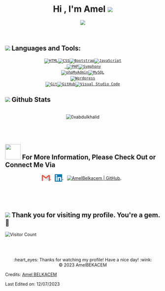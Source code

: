 
<h1 align="center"><b>Hi , I'm Amel </b><img src="https://media.giphy.com/media/hvRJCLFzcasrR4ia7z/giphy.gif" width="35"></h1>
<!--  -->
<p align="center">
  <a href="https://github.com/DenverCoder1/readme-typing-svg"><img src="https://readme-typing-svg.herokuapp.com?font=Time+New+Roman&color=cyan&size=25&center=true&vCenter=true&width=600&height=100&lines=I'm+Developer+Web..&hearts;++;Self-taught+Back-End+Developer,;Active+Learner/Researcher,;Love+to+learn+new+stuffs..<3"></a>
</p>


<br>


 ## <img src = "https://media2.giphy.com/media/QssGEmpkyEOhBCb7e1/giphy.gif?cid=ecf05e47a0n3gi1bfqntqmob8g9aid1oyj2wr3ds3mg700bl&rid=giphy.gif" width = 32px> Languages and Tools:
 <div align="center">
 <code><a href="https://www.w3.org/html/" target="_blank"><img alt="HTML" src="https://img.shields.io/badge/HTML5-%23E34F26.svg?logo=html5&logoColor=white"></a></code><code><a href="https://www.w3schools.com/css/" target="_blank"><img alt="CSS" src="https://img.shields.io/badge/CSS3-%231572B6.svg?logo=css3&logoColor=white"></a></code><code><a href="https://getbootstrap.com" target="_blank"><img alt="Bootstrap" src="https://img.shields.io/badge/Bootstrap-%23563D7C.svg?logo=bootstrap&logoColor=white"/></a></code><code><a href="https://developer.mozilla.org/en-US/docs/Web/JavaScript" target="_blank"><img alt="JavaScript" src="https://img.shields.io/badge/JavaScript-%23F7DF1E.svg?logo=javascript&logoColor=black"></a></code><br><code><a href="https://www.php.net/" target="_blank"> <img alt="PHP" src="https://img.shields.io/badge/PHP-%23777BB4.svg?logo=php&logoColor=white"></a></code><code><a href="https://symfony.com/" target="_blank"><img alt="Symphony" src="https://img.shields.io/badge/-Symphony-000000?logo=symfony&logoColor=white"/></a></code><br><code><a href="https://getbootstrap.com" target="_blank"><img alt="phpMyAdmin" src="https://img.shields.io/badge/-PhpMyAdmin-6C78AF?logo=phpmyadmin&logoColor=white"/></a></code><code><a href="https://www.mysql.com/" target="_blank"><img alt="MySQL" src="https://img.shields.io/badge/MySQL-%2300f.svg?logo=mysql&logoColor=white"></a></code><br><code><a href="https://getbootstrap.com" target="_blank"><img alt="Wordpress" src="https://img.shields.io/badge/-Wordpress-21759B?logo=wordpress&logoColor=white"/></a></code><br><code><a href="https://git-scm.com/" target="_blank"><img alt="Git" src="https://img.shields.io/badge/Git-%23F05033.svg?logo=git&logoColor=white"/></a></code><code><a href="https://github.com/" target="_blank"><img alt="GitHub" src="https://img.shields.io/badge/GitHub-%23121011.svg?logo=github&logoColor=white"/></a></code><code><a href="https://code.visualstudio.com/" target="_blank"><img alt="Visual Studio Code" src="https://img.shields.io/badge/Visual%20Studio%20Code-0078d7.svg?logo=visual-studio-code&logoColor=white"></a></code></div></p>


## <img src="https://media.giphy.com/media/iY8CRBdQXODJSCERIr/giphy.gif" width="35"><b> Github Stats </b>
<br>

<div align="center">

  <img src="https://github-readme-stats.vercel.app/api/top-langs?username=AmelBELKACEM&show_icons=true&locale=en&layout=compact&line_height=20&title_color=7A7ADB&icon_color=2234AE&text_color=D3D3D3&bg_color=0,000000,130F40" width="375"  alt="0xabdulkhalid"/>

</a>
</div>

<br>
<br>


<br>

## <img src='https://raw.githubusercontent.com/ShahriarShafin/ShahriarShafin/main/Assets/handshake.gif' width="50px" height="50px"> For More Information, Please Check Out or Connect Me Via

<p align="center">
  <a href="mailto://amel.belkacem.pro@gmail.com" >
    <img align="center" alt="AmelBelkacem | Gmail" width="26px" src="https://github.com/SatYu26/SatYu26/blob/master/Assets/Gmail.svg" />
  </a> &nbsp;&nbsp;
  
  <a href="https://www.linkedin.com/in/amel-belkacem" target="_blank">
    <img align="center" alt="AmelBelkacem | Linkedin" width="24px" src="https://github.com/SatYu26/SatYu26/blob/master/Assets/Linkedin.svg" />
  </a> &nbsp;&nbsp;
  
  <a href="https://github.com/AmelBELKACEM" target="_blank">
    <img align="center" alt="AmelBelkacem | GitHub" width="26px" src="https://upload.wikimedia.org/wikipedia/commons/thumb/a/ae/Github-desktop-logo-symbol.svg/1024px-Github-desktop-logo-symbol.svg.png" />
  </a> &nbsp;&nbsp;
  
<p>


<br>
<br>


<br>



## <img src="https://media.giphy.com/media/Mp5uJLEE9Ompq/giphy.gif" width="25"> Thank you for visiting my profile. You're a gem. :gem:

![Visitor Count](https://profile-counter.glitch.me/AmelBELKACEM/count.svg)

<br>
<br>


<br>

<div align="center">
  :heart_eyes: Thanks for watching my profile! Have a nice day! :wink: <br/>
  &copy; 2023 AmelBEKACEM
</div>

Credits: [Amel BELKACEM](https://github.com/AmelBELKACEM)

Last Edited on: 12/07/2023
